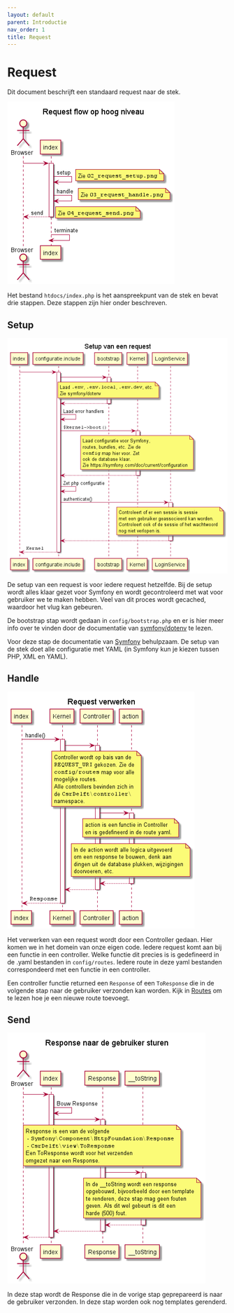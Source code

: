 ```yaml
---
layout: default
parent: Introductie
nav_order: 1
title: Request
---
```


# Request

Dit document beschrijft een standaard request naar de stek.

![Request flow op hoog niveau](../request/01_request_overzicht.png)

Het bestand `htdocs/index.php` is het aanspreekpunt van de stek en bevat drie stappen. Deze stappen zijn hier onder beschreven.

## Setup

![Setup van een request](../request/02_request_setup.png)

De setup van een request is voor iedere request hetzelfde. Bij de setup wordt alles klaar gezet voor Symfony en wordt gecontroleerd met wat voor gebruiker we te maken hebben. Veel van dit proces wordt gecached, waardoor het vlug kan gebeuren.

De bootstrap stap wordt gedaan in `config/bootstrap.php` en er is hier meer info over te vinden door de documentatie van [symfony/dotenv](https://symfony.com/doc/current/components/dotenv.html) te lezen.

Voor deze stap de documentatie van [Symfony](https://symfony.com/doc/current) behulpzaam. De setup van de stek doet alle configuratie met YAML (in Symfony kun je kiezen tussen PHP, XML en YAML).

## Handle

![Request verwerken](../request/03_request_handle.png)

Het verwerken van een request wordt door een Controller gedaan. Hier komen we in het domein van onze eigen code. Iedere request komt aan bij een functie in een controller. Welke functie dit precies is is gedefineerd in de .yaml bestanden in `config/routes`. Iedere route in deze yaml bestanden correspondeerd met een functie in een controller.

Een controller functie returned een `Response` of een `ToResponse` die in de volgende stap naar de gebruiker verzonden kan worden. Kijk in [Routes](../backend/routes.md) om te lezen hoe je een nieuwe route toevoegt.

## Send

![Response naar gebruiker sturen](../request/04_request_send.png)

In deze stap wordt de Response die in de vorige stap geprepareerd is naar de gebruiker verzonden. In deze stap worden ook nog templates gerenderd.
